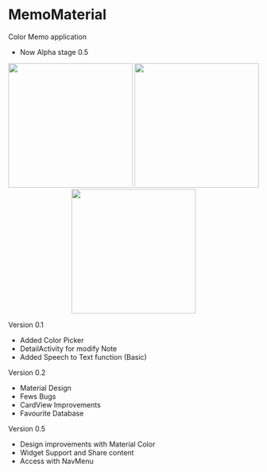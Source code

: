 # MemoMaterial
Color Memo application 
- Now Alpha stage 0.5
<p align="center">
  <img src="https://cloud.githubusercontent.com/assets/15950481/25306263/ea746ac4-2789-11e7-9aab-e8040626be3d.png" width="250"/>
  <img src="https://cloud.githubusercontent.com/assets/15950481/25306262/ea5a96a8-2789-11e7-9c66-94483276d971.png" width="250"/>
  <img src="https://cloud.githubusercontent.com/assets/15950481/25306264/ea8df124-2789-11e7-9c7b-76b46add6887.png" width="250"/>
</p>

 Version 0.1
- Added Color Picker
- DetailActivity for modify Note
- Added Speech to Text function (Basic)

Version 0.2
- Material Design
- Fews Bugs
- CardView Improvements
- Favourite Database

Version 0.5
- Design improvements with Material Color
- Widget Support and Share content
- Access with NavMenu
